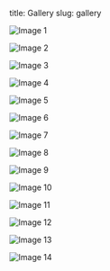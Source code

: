 title: Gallery
slug: gallery

![Image 1](images/gallery/001.JPG)

![Image 2](images/gallery/002.jpg)

![Image 3](images/gallery/003.jpg)

![Image 4](images/gallery/004.jpg)

![Image 5](images/gallery/005.JPG)

![Image 6](images/gallery/006.jpg)

![Image 7](images/gallery/007.jpg)

![Image 8](images/gallery/008.jpg)

![Image 9](images/gallery/009.jpg)

![Image 10](images/gallery/010.JPG)

![Image 11](images/gallery/011.jpg)

![Image 12](images/gallery/012.jpeg)

![Image 13](images/gallery/013.jpg)

![Image 14](images/gallery/014.jpg)
